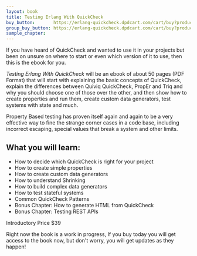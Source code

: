 ```yaml
---
layout: book
title: Testing Erlang With QuickCheck
buy_button:       https://erlang-quickcheck.dpdcart.com/cart/buy?product_id=103822&product_price_id=109522&quantity=1&use_cart=0&gateway=twocheckout
group_buy_button: https://erlang-quickcheck.dpdcart.com/cart/buy?product_id=103895&product_price_id=109600&quantity=1&use_cart=0&gateway=twocheckout
sample_chapter: 
---
```


If you have heard of QuickCheck and wanted to use it in your projects
but been on unsure on where to start or even which version of it to
use, then this is the ebook for you.


*Testing Erlang With QuickCheck* will be an ebook of about 50 pages
(PDF Format) that will start with explaining the basic concepts of
QuickCheck, explain the differences between Quiviq QuickCheck, PropEr
and Triq and why you should choose one of those over the other, and
then show how to create properties and run them, create custom data
generators, test systems with state and much. 

Property Based testing has proven itself again and again to be a very
effective way to fine the strange corner cases in a code base,
including incorrect escaping, special values that break a system and
other limits. 

## What you will learn:

* How to decide which QuickCheck is right for your project
* How to create simple properties
* How to create custom data generators
* How to understand Shrinking
* How to build complex data generators
* How to test stateful systems
* Common QuickCheck Patterns
* Bonus Chapter: How to generate HTML from QuickCheck
* Bonus Chapter: Testing REST APIs

Introductory Price $39

Right now the book is a work in progress, If you buy today you will
get access to the book now, but don't worry, you will get updates as
they happen!
